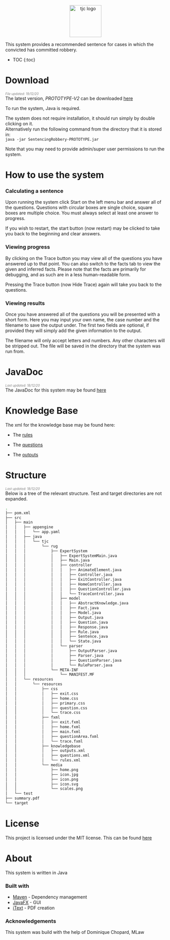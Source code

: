 <p align="center">
 <img src="https://raw.githubusercontent.com/timjchandler/ExpertSystem/main/SentencingRobbery/src/main/resources/resources/media/icon.svg" alt="tjc logo"      width="100" height="100">
</p>

This system provides a recommended sentence for cases in which the convicted has committed robbery.

* TOC
{:toc} 

# Download   
_<span style="color:grey; font-size:10px">File updated: 19/12/20</span>_     
The latest version, _PROTOTYPE-V2_ can be downloaded [here](https://github.com/timjchandler/ExpertSystem/blob/main/SentencingRobbery-PROTOTYPE-V2.jar)    

To run the system, Java is required. 

The system does not require installation, it should run simply by double clicking on it.  
Alternatively run the following command from the directory that it is stored in:  
```java -jar SentencingRobbery-PROTOTYPE.jar```

Note that you may need to provide admin/super user permissions to run the system.


# How to use the system

### Calculating a sentence

Upon running the system click Start on the left menu bar and answer all of the questions. Questions with circular boxes are single choice, square boxes are multiple choice. You must always select at least one answer to progress. 

If you wish to restart, the start button (now restart) may be clicked to take you back to the beginning and clear answers.

### Viewing progress

By clicking on the Trace button you may view all of the questions you have answered up to that point. You can also switch to the facts tab to view the given and inferred facts. Please note that the facts are primarily for debugging, and as such are in a less human-readable form.

Pressing the Trace button (now Hide Trace) again will take you back to the questions.

### Viewing results

Once you have answered all of the questions you will be presented with a short form. Here you may input your own name, the case number and the filename to save the output under. The first two fields are optional, if provided they will simply add the given information to the output.

The filename will only accept letters and numbers. Any other characters will be stripped out. The file will be saved in the directory that the system was run from.

# JavaDoc

_<span style="color:grey; font-size:10px">Last updated: 18/12/20</span>_  
The JavaDoc for this system may be found [here](https://timjchandler.github.io/ExpertSystem/JavaDoc/overview-summary.html)  

# Knowledge Base

The xml for the knowledge base may be found here:

+ The [rules](https://github.com/timjchandler/ExpertSystem/blob/main/SentencingRobbery/src/main/resources/resources/knowledgebase/rules.xml)

+ The [questions](https://github.com/timjchandler/ExpertSystem/blob/main/SentencingRobbery/src/main/resources/resources/knowledgebase/questions.xml)  

+ The [outputs](https://github.com/timjchandler/ExpertSystem/blob/main/SentencingRobbery/src/main/resources/resources/knowledgebase/outputs.xml)  


# Structure

_<span style="color:grey; font-size:10px">Last updated: 18/12/20</span>_   
Below is a tree of the relevant structure. Test and target directories are not expanded.       

```bash
.
├── pom.xml
├── src
│   ├── main
│   │   ├── appengine
│   │   │   └── app.yaml
│   │   ├── java
│   │   │   └── tjc
│   │   │       └── rug
│   │   │           ├── ExpertSystem
│   │   │           │   ├── ExpertSystemMain.java
│   │   │           │   ├── Main.java
│   │   │           │   ├── controller
│   │   │           │   │   ├── AnimateElement.java
│   │   │           │   │   ├── Controller.java
│   │   │           │   │   ├── ExitController.java
│   │   │           │   │   ├── HomeController.java
│   │   │           │   │   ├── QuestionController.java
│   │   │           │   │   └── TraceController.java
│   │   │           │   ├── model
│   │   │           │   │   ├── AbstractKnowledge.java
│   │   │           │   │   ├── Fact.java
│   │   │           │   │   ├── Model.java
│   │   │           │   │   ├── Output.java
│   │   │           │   │   ├── Question.java
│   │   │           │   │   ├── Response.java
│   │   │           │   │   ├── Rule.java
│   │   │           │   │   ├── Sentence.java
│   │   │           │   │   └── State.java
│   │   │           │   └── parser
│   │   │           │       ├── OutputParser.java
│   │   │           │       ├── Parser.java
│   │   │           │       ├── QuestionParser.java
│   │   │           │       └── RuleParser.java
│   │   │           └── META-INF
│   │   │               └── MANIFEST.MF
│   │   └── resources
│   │       └── resources
│   │           ├── css
│   │           │   ├── exit.css
│   │           │   ├── home.css
│   │           │   ├── primary.css
│   │           │   ├── question.css
│   │           │   └── trace.css
│   │           ├── fxml
│   │           │   ├── exit.fxml
│   │           │   ├── home.fxml
│   │           │   ├── main.fxml
│   │           │   ├── questionArea.fxml
│   │           │   └── trace.fxml
│   │           ├── knowledgebase
│   │           │   ├── outputs.xml
│   │           │   ├── questions.xml
│   │           │   └── rules.xml
│   │           └── media
│   │               ├── home.png
│   │               ├── icon.jpg
│   │               ├── icon.png
│   │               ├── icon.svg
│   │               └── scales.png
│   └── test
├── summary.pdf
└── target      
```

# License

This project is licensed under the MIT license. This can be found [here](https://github.com/timjchandler/ExpertSystem/blob/main/LICENSE.txt)

# About

This system is written in Java 

### Built with
+ [Maven](https://maven.apache.org/) - Dependency management
+ [JavaFX](https://openjfx.io/) - GUI 
+ [iText](https://itextpdf.com/) - PDF creation

### Acknowledgements

This system was build with the help of Dominique Chopard, MLaw
